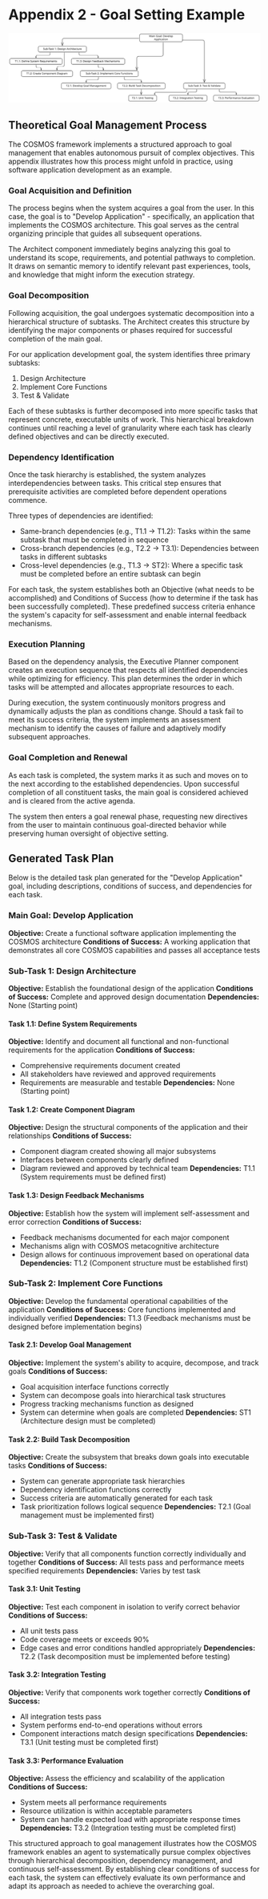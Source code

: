 # Appendix 2 - Goal Setting Example

![Task Plan Diagram](/task-plan.svg)

## Theoretical Goal Management Process

The COSMOS framework implements a structured approach to goal management that enables autonomous pursuit of complex objectives. This appendix illustrates how this process might unfold in practice, using software application development as an example.

### Goal Acquisition and Definition

The process begins when the system acquires a goal from the user. In this case, the goal is to "Develop Application" - specifically, an application that implements the COSMOS architecture. This goal serves as the central organizing principle that guides all subsequent operations.

The Architect component immediately begins analyzing this goal to understand its scope, requirements, and potential pathways to completion. It draws on semantic memory to identify relevant past experiences, tools, and knowledge that might inform the execution strategy.

### Goal Decomposition

Following acquisition, the goal undergoes systematic decomposition into a hierarchical structure of subtasks. The Architect creates this structure by identifying the major components or phases required for successful completion of the main goal.

For our application development goal, the system identifies three primary subtasks:
1. Design Architecture
2. Implement Core Functions 
3. Test & Validate

Each of these subtasks is further decomposed into more specific tasks that represent concrete, executable units of work. This hierarchical breakdown continues until reaching a level of granularity where each task has clearly defined objectives and can be directly executed.

### Dependency Identification

Once the task hierarchy is established, the system analyzes interdependencies between tasks. This critical step ensures that prerequisite activities are completed before dependent operations commence.

Three types of dependencies are identified:
- Same-branch dependencies (e.g., T1.1 → T1.2): Tasks within the same subtask that must be completed in sequence
- Cross-branch dependencies (e.g., T2.2 → T3.1): Dependencies between tasks in different subtasks
- Cross-level dependencies (e.g., T1.3 → ST2): Where a specific task must be completed before an entire subtask can begin

For each task, the system establishes both an Objective (what needs to be accomplished) and Conditions of Success (how to determine if the task has been successfully completed). These predefined success criteria enhance the system's capacity for self-assessment and enable internal feedback mechanisms.

### Execution Planning

Based on the dependency analysis, the Executive Planner component creates an execution sequence that respects all identified dependencies while optimizing for efficiency. This plan determines the order in which tasks will be attempted and allocates appropriate resources to each.

During execution, the system continuously monitors progress and dynamically adjusts the plan as conditions change. Should a task fail to meet its success criteria, the system implements an assessment mechanism to identify the causes of failure and adaptively modify subsequent approaches.

### Goal Completion and Renewal

As each task is completed, the system marks it as such and moves on to the next according to the established dependencies. Upon successful completion of all constituent tasks, the main goal is considered achieved and is cleared from the active agenda.

The system then enters a goal renewal phase, requesting new directives from the user to maintain continuous goal-directed behavior while preserving human oversight of objective setting.

## Generated Task Plan

Below is the detailed task plan generated for the "Develop Application" goal, including descriptions, conditions of success, and dependencies for each task.

### Main Goal: Develop Application
**Objective:** Create a functional software application implementing the COSMOS architecture
**Conditions of Success:** A working application that demonstrates all core COSMOS capabilities and passes all acceptance tests

### Sub-Task 1: Design Architecture
**Objective:** Establish the foundational design of the application
**Conditions of Success:** Complete and approved design documentation
**Dependencies:** None (Starting point)

#### Task 1.1: Define System Requirements
**Objective:** Identify and document all functional and non-functional requirements for the application
**Conditions of Success:** 
- Comprehensive requirements document created
- All stakeholders have reviewed and approved requirements
- Requirements are measurable and testable
**Dependencies:** None (Starting point)

#### Task 1.2: Create Component Diagram
**Objective:** Design the structural components of the application and their relationships
**Conditions of Success:** 
- Component diagram created showing all major subsystems
- Interfaces between components clearly defined
- Diagram reviewed and approved by technical team
**Dependencies:** T1.1 (System requirements must be defined first)

#### Task 1.3: Design Feedback Mechanisms
**Objective:** Establish how the system will implement self-assessment and error correction
**Conditions of Success:** 
- Feedback mechanisms documented for each major component
- Mechanisms align with COSMOS metacognitive architecture
- Design allows for continuous improvement based on operational data
**Dependencies:** T1.2 (Component structure must be established first)

### Sub-Task 2: Implement Core Functions
**Objective:** Develop the fundamental operational capabilities of the application
**Conditions of Success:** Core functions implemented and individually verified
**Dependencies:** T1.3 (Feedback mechanisms must be designed before implementation begins)

#### Task 2.1: Develop Goal Management
**Objective:** Implement the system's ability to acquire, decompose, and track goals
**Conditions of Success:** 
- Goal acquisition interface functions correctly
- System can decompose goals into hierarchical task structures
- Progress tracking mechanisms function as designed
- System can determine when goals are completed
**Dependencies:** ST1 (Architecture design must be completed)

#### Task 2.2: Build Task Decomposition
**Objective:** Create the subsystem that breaks down goals into executable tasks
**Conditions of Success:** 
- System can generate appropriate task hierarchies
- Dependency identification functions correctly
- Success criteria are automatically generated for each task
- Task prioritization follows logical sequence
**Dependencies:** T2.1 (Goal management must be implemented first)

### Sub-Task 3: Test & Validate
**Objective:** Verify that all components function correctly individually and together
**Conditions of Success:** All tests pass and performance meets specified requirements
**Dependencies:** Varies by test task

#### Task 3.1: Unit Testing
**Objective:** Test each component in isolation to verify correct behavior
**Conditions of Success:** 
- All unit tests pass
- Code coverage meets or exceeds 90%
- Edge cases and error conditions handled appropriately
**Dependencies:** T2.2 (Task decomposition must be implemented before testing)

#### Task 3.2: Integration Testing
**Objective:** Verify that components work together correctly
**Conditions of Success:** 
- All integration tests pass
- System performs end-to-end operations without errors
- Component interactions match design specifications
**Dependencies:** T3.1 (Unit testing must be completed first)

#### Task 3.3: Performance Evaluation
**Objective:** Assess the efficiency and scalability of the application
**Conditions of Success:** 
- System meets all performance requirements
- Resource utilization is within acceptable parameters
- System can handle expected load with appropriate response times
**Dependencies:** T3.2 (Integration testing must be completed first)

This structured approach to goal management illustrates how the COSMOS framework enables an agent to systematically pursue complex objectives through hierarchical decomposition, dependency management, and continuous self-assessment. By establishing clear conditions of success for each task, the system can effectively evaluate its own performance and adapt its approach as needed to achieve the overarching goal.
